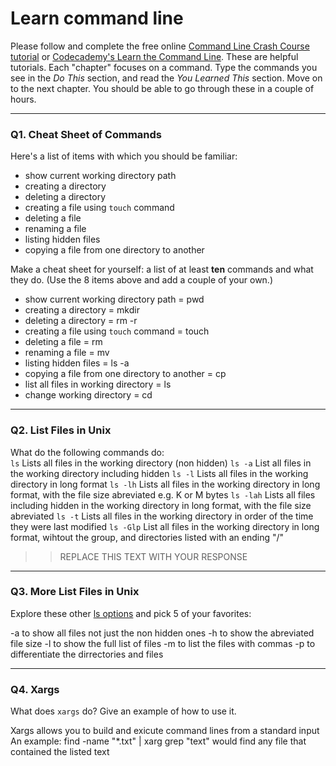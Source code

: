 # Learn command line

Please follow and complete the free online [Command Line Crash Course
tutorial](https://web.archive.org/web/20160708171659/http://cli.learncodethehardway.org/book/) or [Codecademy's Learn the Command Line](https://www.codecademy.com/learn/learn-the-command-line). These are helpful tutorials. Each "chapter" focuses on a command. Type the commands you see in the _Do This_ section, and read the _You Learned This_ section. Move on to the next chapter. You should be able to go through these in a couple of hours.

---

### Q1.  Cheat Sheet of Commands  

Here's a list of items with which you should be familiar:  
* show current working directory path
* creating a directory
* deleting a directory
* creating a file using `touch` command
* deleting a file
* renaming a file
* listing hidden files
* copying a file from one directory to another

Make a cheat sheet for yourself: a list of at least **ten** commands and what they do.  (Use the 8 items above and add a couple of your own.)  

* show current working directory path = pwd
* creating a directory = mkdir
* deleting a directory = rm -r
* creating a file using `touch` command = touch
* deleting a file = rm
* renaming a file = mv
* listing hidden files = ls -a
* copying a file from one directory to another = cp
* list all files in working directory = ls
* change working directory = cd
---

### Q2.  List Files in Unix   

What do the following commands do:  
`ls`  Lists all files in the working directory (non hidden)
`ls -a`  List all files in the working directory including hidden
`ls -l`  Lists all files in the working directory in long format
`ls -lh`  Lists all files in the working directory in long format, with the file size abreviated e.g. K or M bytes
`ls -lah`  Lists all files including hidden in the working directory in long format, with the file size abreviated
`ls -t`  Lists all files in the working directory in order of the time they were last modified
`ls -Glp`  List all files in the working directory in long format, wihtout the group, and directories listed with an ending "/"

> > REPLACE THIS TEXT WITH YOUR RESPONSE

---

### Q3.  More List Files in Unix  

Explore these other [ls options](http://www.techonthenet.com/unix/basic/ls.php) and pick 5 of your favorites:

-a to show all files not just the non hidden ones
-h to show the abreviated file size
-l to show the full list of files
-m to list the files with commas
-p to differentiate the dirrectories and files

---

### Q4.  Xargs   

What does `xargs` do? Give an example of how to use it.

Xargs allows you to build and exicute command lines from a standard input
An example:
find -name "*.txt" | xarg grep "text"
would find any file that contained the listed text
 

